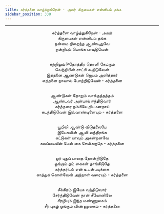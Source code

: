 ```yaml
---
title: கர்த்தனை வாழ்த்துகிறேன் - அவர் கிருபைகள் என்னிடம் தங்க
sidebar_position: 330
---
```


---
<center>
கர்த்தனை வாழ்த்துகிறேன் - அவர்<br/>
கிருபைகள் என்னிடம் தங்க<br/>
நன்மை நிறைந்த ஆண்டிதுவே<br/>
நன்றியும் பொங்க பாடிடுவேன்<br/><br/>

சுற்றிலும் Þதோத்திர தொனி கேட்கும்<br/>
வெற்றியின் சாட்சி கூறிடுவேன்<br/>
இத்தனை ஆண்டுகள் ஜெயம் அளித்தார்<br/>
எத்தனை நாவால் போற்றிடுவேன்        - கர்த்தனை<br/><br/>

ஆண்டுகள் தோறும் வாக்குத்தத்தம்<br/>
ஆண்டவர் அன்பாய் ஈந்திடுவார்<br/>
கர்த்தரை நம்பியே திடமனதாய்<br/>
கடந்திடுவேன் இவ்வாண்டினையும்        - கர்த்தனை<br/><br/>

யூபிலி ஆண்டு விடுதலையே<br/>
இயேசுவின் ஆவி வந்திரங்க<br/>
கட்டுகள் யாவும் அகன்றனவே<br/>
கலப்பையின் மேல் கை சேவிக்குதே        - கர்த்தனை<br/><br/>

ஓர் புதுப் பாதை தோன்றிடுதே<br/>
ஓங்கும் தம் கைகள் தாங்கிடுதே<br/>
கர்த்தரிடம் என் உடன்படிக்கை<br/>
காத்துக் கொள்வேன் அந்நாள் வரையும்    - கர்த்தனை<br/><br/>

சீக்கிரம் இயேசு வந்திடுவார்<br/>
சேர்ந்திடுவேன் நான் சீயோனிலே<br/>
சீரழியும் இந்த மண்ணுலகம்<br/>
சீர் புகழ் ஓங்கும் விண்ணுலகம்        - கர்த்தனை
</center>